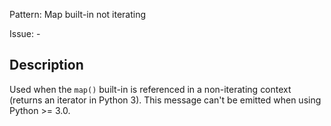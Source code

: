 Pattern: Map built-in not iterating

Issue: -

## Description

Used when the `map()` built-in is referenced in a non-iterating context (returns an iterator in Python 3). This message can't be emitted when using Python >= 3.0.